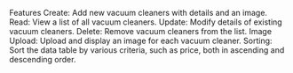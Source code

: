 Features
Create: Add new vacuum cleaners with details and an image.
Read: View a list of all vacuum cleaners.
Update: Modify details of existing vacuum cleaners.
Delete: Remove vacuum cleaners from the list.
Image Upload: Upload and display an image for each vacuum cleaner.
Sorting: Sort the data table by various criteria, such as price, both in ascending and descending order.
